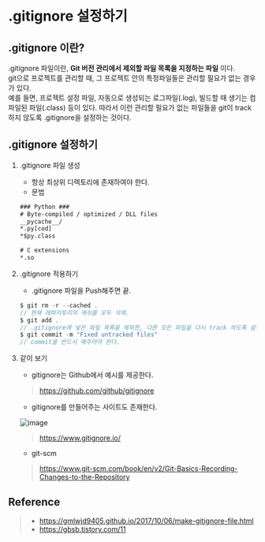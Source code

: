 .gitignore 설정하기
===
.gitignore 이란?
--
.gitignore 파일이란, __Git 버전 관리에서 제외할 파일 목록을 지정하는 파일__ 이다.   
git으로 프로젝트를 관리할 때, 그 프로젝트 안의 특정파일들은 관리할 필요가 없는 경우가 있다.  
예를 들면, 프로젝트 설정 파일, 자동으로 생성되는 로그파일(.log), 빌드할 때 생기는 컴파일된 파일(.class) 등이 있다. 따라서 이런 관리할 필요가 없는 파일들을 git이 track 하지 않도록 .gitignore을 설정하는 것이다. 

.gitignore 설정하기
--
1. .gitignore 파일 생성
    - 항상 최상위 디렉토리에 존재하여야 한다.
    - 문법

    ```xml
    ### Python ###
    # Byte-compiled / optimized / DLL files
    __pycache__/
    *.py[cod]
    *$py.class

    # C extensions
    *.so
    ```
    
2. .gitignore 적용하기
    - .gitignore 파일을 Push해주면 끝.

    ```c
    $ git rm -r --cached .
    // 현재 레파지토리의 캐쉬를 모두 삭제.
    $ git add .
    // .gitignore에 넣은 파일 목록을 제외한, 다른 모든 파일을 다시 track 하도록 설정.
    $ git commit -m "Fixed untracked files"
    // commit을 반드시 해주어야 한다.
    ```
3. 같이 보기 
    - gitignore는 Github에서 예시를 제공한다. 
    >  https://github.com/github/gitignore  
      
    - gitignore를 만들어주는 사이트도 존재한다.

    ![image](https://media.discordapp.net/attachments/633251365434687491/663384443129692193/ignore.png?width=759&height=403)

    >  https://www.gitignore.io/ 

    - git-scm
    > https://www.git-scm.com/book/en/v2/Git-Basics-Recording-Changes-to-the-Repository

Reference
--
> - https://gmlwjd9405.github.io/2017/10/06/make-gitignore-file.html
> - https://gbsb.tistory.com/11
